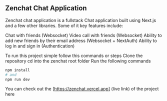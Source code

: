 
## Zenchat Chat Application

Zenchat chat application is a fullstack Chat application built using Next.js and a few other libraries.
Some of it key features include:

Chat with friends (Websocket)
Video call with friends (Websocket)
Ability to add new friends by their email address (Websocket + NextAuth)
Ability to log in and sign in (Authentication)

To run this project simple follow this commands or steps
Clone the repository
cd into the zenchat root folder
Run the following commands


```bash
npm install
# and
npm run dev
```

You can check out the [https://zenchat.vercel.app] (live link) of the project here
